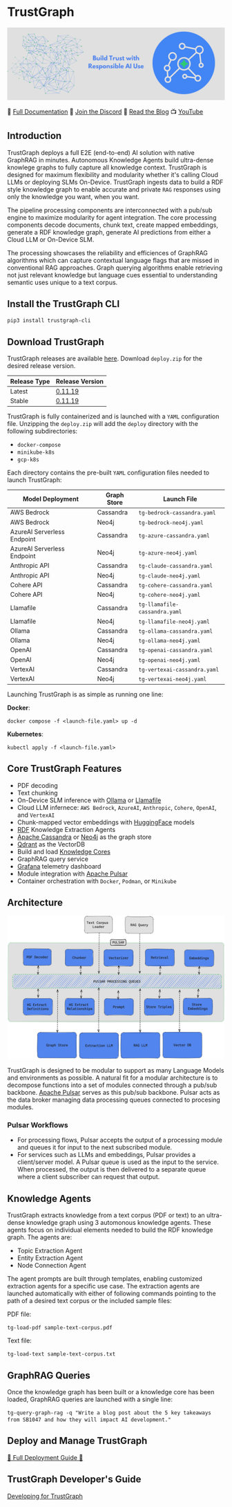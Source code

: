
# TrustGraph

![TrustGraph banner](TG_readme.png)

🚀 [Full Documentation](https://trustgraph.ai/docs/getstarted)
💬 [Join the Discord](https://discord.gg/AXpxVjwzAw)
📖 [Read the Blog](https://blog.trustgraph.ai)
📺 [YouTube](https://www.youtube.com/@TrustGraph)

## Introduction

TrustGraph deploys a full E2E (end-to-end) AI solution with native GraphRAG in minutes. Autonomous Knowledge Agents build ultra-dense knowlege graphs to fully capture all knowledge context. TrustGraph is designed for maximum flexibility and modularity whether it's calling Cloud LLMs or deploying SLMs On-Device. TrustGraph ingests data to build a RDF style knowledge graph to enable accurate and private `RAG` responses using only the knowledge you want, when you want.

The pipeline processing components are interconnected with a pub/sub engine to maximize modularity for agent integration. The core processing components decode documents, chunk text, create mapped embeddings, generate a RDF knowledge graph, generate AI predictions from either a Cloud LLM or On-Device SLM.

The processing showcases the reliability and efficiences of GraphRAG algorithms which can capture contextual language flags that are missed in conventional RAG approaches. Graph querying algorithms enable retrieving not just relevant knowledge but language cues essential to understanding semantic uses unique to a text corpus.

## Install the TrustGraph CLI

```
pip3 install trustgraph-cli
```

## Download TrustGraph

TrustGraph releases are available [here](https://github.com/trustgraph-ai/trustgraph/releases). Download `deploy.zip` for the desired release version.

| Release Type | Release Version |
| ------------ | --------------- |
| Latest | [0.11.19](https://github.com/trustgraph-ai/trustgraph/releases/download/v0.11.19/deploy.zip) |
| Stable | [0.11.19](https://github.com/trustgraph-ai/trustgraph/releases/download/v0.11.19/deploy.zip) |

TrustGraph is fully containerized and is launched with a `YAML` configuration file. Unzipping the `deploy.zip` will add the `deploy` directory with the following subdirectories:

- `docker-compose`
- `minikube-k8s`
- `gcp-k8s`

Each directory contains the pre-built `YAML` configuration files needed to launch TrustGraph:

| Model Deployment | Graph Store | Launch File |
| ---------------- | ------------ | ----------- |
| AWS Bedrock | Cassandra | `tg-bedrock-cassandra.yaml` |
| AWS Bedrock | Neo4j | `tg-bedrock-neo4j.yaml` |
| AzureAI Serverless Endpoint | Cassandra | `tg-azure-cassandra.yaml` |
| AzureAI Serverless Endpoint | Neo4j | `tg-azure-neo4j.yaml` |
| Anthropic API | Cassandra | `tg-claude-cassandra.yaml` |
| Anthropic API | Neo4j | `tg-claude-neo4j.yaml` |
| Cohere API | Cassandra | `tg-cohere-cassandra.yaml` |
| Cohere API | Neo4j | `tg-cohere-neo4j.yaml` |
| Llamafile | Cassandra | `tg-llamafile-cassandra.yaml` |
| Llamafile | Neo4j | `tg-llamafile-neo4j.yaml` |
| Ollama | Cassandra | `tg-ollama-cassandra.yaml` |
| Ollama | Neo4j | `tg-ollama-neo4j.yaml` |
| OpenAI | Cassandra | `tg-openai-cassandra.yaml` |
| OpenAI | Neo4j | `tg-openai-neo4j.yaml` |
| VertexAI | Cassandra | `tg-vertexai-cassandra.yaml` |
| VertexAI | Neo4j | `tg-vertexai-neo4j.yaml` |

Launching TrustGraph is as simple as running one line:

**Docker**:
```
docker compose -f <launch-file.yaml> up -d
```

**Kubernetes**:
```
kubectl apply -f <launch-file.yaml>
```

## Core TrustGraph Features

- PDF decoding
- Text chunking
- On-Device SLM inference with [Ollama](https://ollama.com) or [Llamafile](https://github.com/Mozilla-Ocho/llamafile)
- Cloud LLM infernece: `AWS Bedrock`, `AzureAI`, `Anthropic`, `Cohere`, `OpenAI`, and `VertexAI`
- Chunk-mapped vector embeddings with [HuggingFace](https://hf.co) models
- [RDF](https://www.w3.org/TR/rdf12-schema/) Knowledge Extraction Agents
- [Apache Cassandra](https://github.com/apache/cassandra) or [Neo4j](https://neo4j.com/) as the graph store
- [Qdrant](https://qdrant.tech/) as the VectorDB
- Build and load [Knowledge Cores](https://trustgraph.ai/docs/category/knowledge-cores)
- GraphRAG query service
- [Grafana](https://github.com/grafana/) telemetry dashboard
- Module integration with [Apache Pulsar](https://github.com/apache/pulsar/)
- Container orchestration with `Docker`, `Podman`, or `Minikube`

## Architecture

![architecture](architecture_0.8.0.png)

TrustGraph is designed to be modular to support as many Language Models and environments as possible. A natural fit for a modular architecture is to decompose functions into a set of modules connected through a pub/sub backbone. [Apache Pulsar](https://github.com/apache/pulsar/) serves as this pub/sub backbone. Pulsar acts as the data broker managing data processing queues connected to procesing modules.

### Pulsar Workflows

- For processing flows, Pulsar accepts the output of a processing module and queues it for input to the next subscribed module.
- For services such as LLMs and embeddings, Pulsar provides a client/server model.  A Pulsar queue is used as the input to the service.  When processed, the output is then delivered to a separate queue where a client subscriber can request that output.

## Knowledge Agents

TrustGraph extracts knowledge from a text corpus (PDF or text) to an ultra-dense knowledge graph using 3 automonous knowledge agents. These agents focus on individual elements needed to build the RDF knowledge graph. The agents are:

- Topic Extraction Agent
- Entity Extraction Agent
- Node Connection Agent

The agent prompts are built through templates, enabling customized extraction agents for a specific use case. The extraction agents are launched automatically with either of following commands pointing to the path of a desired text corpus or the included sample files:

PDF file:
```
tg-load-pdf sample-text-corpus.pdf
```

Text file:
```
tg-load-text sample-text-corpus.txt
```

## GraphRAG Queries

Once the knowledge graph has been built or a knowledge core has been loaded, GraphRAG queries are launched with a single line:

```
tg-query-graph-rag -q "Write a blog post about the 5 key takeaways from SB1047 and how they will impact AI development."
```

## Deploy and Manage TrustGraph

[🚀 Full Deployment Guide 🚀](https://trustgraph.ai/docs/getstarted)

## TrustGraph Developer's Guide

[Developing for TrustGraph](docs/README.development.md)
